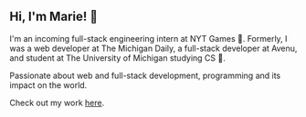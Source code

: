 ## Hi, I'm Marie! 🌱

I'm an incoming full-stack engineering intern at NYT Games 🧩.
Formerly, I was a web developer at The Michigan Daily, a full-stack developer at Avenu, and student at The University of Michigan studying CS 👾.

Passionate about web and full-stack development, programming and its impact on the world.

Check out my work [here](https://yum25.github.io/).

<!--
**yum25/yum25** is a ✨ _special_ ✨ repository because its `README.md` (this file) appears on your GitHub profile.

Here are some ideas to get you started:

- 🔭 I’m currently working on ...
- 🌱 I’m currently learning ...
- 👯 I’m looking to collaborate on ...
- 🤔 I’m looking for help with ...
- 💬 Ask me about ...
- 📫 How to reach me: ...
- 😄 Pronouns: ...
- ⚡ Fun fact: ...
-->
